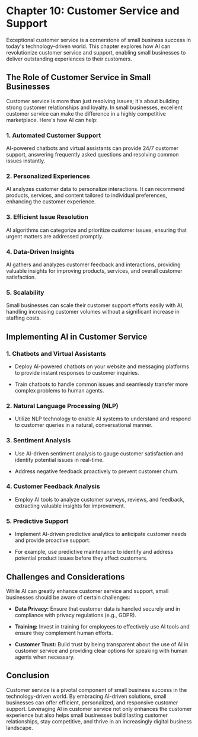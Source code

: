 Chapter 10: Customer Service and Support
========================================

Exceptional customer service is a cornerstone of small business success in today's technology-driven world. This chapter explores how AI can revolutionize customer service and support, enabling small businesses to deliver outstanding experiences to their customers.

**The Role of Customer Service in Small Businesses**
----------------------------------------------------

Customer service is more than just resolving issues; it's about building strong customer relationships and loyalty. In small businesses, excellent customer service can make the difference in a highly competitive marketplace. Here's how AI can help:

### **1. Automated Customer Support**

AI-powered chatbots and virtual assistants can provide 24/7 customer support, answering frequently asked questions and resolving common issues instantly.

### **2. Personalized Experiences**

AI analyzes customer data to personalize interactions. It can recommend products, services, and content tailored to individual preferences, enhancing the customer experience.

### **3. Efficient Issue Resolution**

AI algorithms can categorize and prioritize customer issues, ensuring that urgent matters are addressed promptly.

### **4. Data-Driven Insights**

AI gathers and analyzes customer feedback and interactions, providing valuable insights for improving products, services, and overall customer satisfaction.

### **5. Scalability**

Small businesses can scale their customer support efforts easily with AI, handling increasing customer volumes without a significant increase in staffing costs.

**Implementing AI in Customer Service**
---------------------------------------

### **1. Chatbots and Virtual Assistants**

* Deploy AI-powered chatbots on your website and messaging platforms to provide instant responses to customer inquiries.

* Train chatbots to handle common issues and seamlessly transfer more complex problems to human agents.

### **2. Natural Language Processing (NLP)**

* Utilize NLP technology to enable AI systems to understand and respond to customer queries in a natural, conversational manner.

### **3. Sentiment Analysis**

* Use AI-driven sentiment analysis to gauge customer satisfaction and identify potential issues in real-time.

* Address negative feedback proactively to prevent customer churn.

### **4. Customer Feedback Analysis**

* Employ AI tools to analyze customer surveys, reviews, and feedback, extracting valuable insights for improvement.

### **5. Predictive Support**

* Implement AI-driven predictive analytics to anticipate customer needs and provide proactive support.

* For example, use predictive maintenance to identify and address potential product issues before they affect customers.

**Challenges and Considerations**
---------------------------------

While AI can greatly enhance customer service and support, small businesses should be aware of certain challenges:

* **Data Privacy:** Ensure that customer data is handled securely and in compliance with privacy regulations (e.g., GDPR).

* **Training:** Invest in training for employees to effectively use AI tools and ensure they complement human efforts.

* **Customer Trust:** Build trust by being transparent about the use of AI in customer service and providing clear options for speaking with human agents when necessary.

**Conclusion**
--------------

Customer service is a pivotal component of small business success in the technology-driven world. By embracing AI-driven solutions, small businesses can offer efficient, personalized, and responsive customer support. Leveraging AI in customer service not only enhances the customer experience but also helps small businesses build lasting customer relationships, stay competitive, and thrive in an increasingly digital business landscape.
